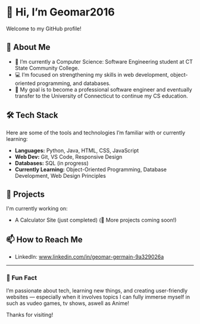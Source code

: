 # 👋 Hi, I’m Geomar2016

Welcome to my GitHub profile!

## 🚀 About Me

- 🌱 I’m currently a Computer Science: Software Engineering student at CT State Community College.
- 💻 I’m focused on strengthening my skills in web development, object-oriented programming, and databases.
- 🎯 My goal is to become a professional software engineer and eventually transfer to the University of Connecticut to continue my CS education.

## 🛠️ Tech Stack

Here are some of the tools and technologies I’m familiar with or currently learning:

- **Languages:** Python, Java, HTML, CSS, JavaScript
- **Web Dev:** Git, VS Code, Responsive Design
- **Databases:** SQL (in progress)
- **Currently Learning:** Object-Oriented Programming, Database Development, Web Design Principles

## 📂 Projects

I'm currently working on:
- A Calculator Site (just completed)
(👀 More projects coming soon!)

## 📫 How to Reach Me
- LinkedIn: www.linkedin.com/in/geomar-germain-9a329026a
---

### 📌 Fun Fact

I’m passionate about tech, learning new things, and creating user-friendly websites — especially when it involves topics I can fully immerse myself in such as vudeo games, tv shows, aswell as Anime!

Thanks for visiting!
